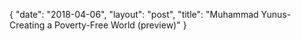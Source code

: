 {
   "date": "2018-04-06",
   "layout": "post",
   "title": "Muhammad Yunus- Creating a Poverty-Free World (preview)"
}

